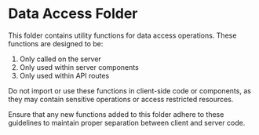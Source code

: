 # Data Access Folder

This folder contains utility functions for data access operations. These functions are designed to be:

1. Only called on the server
2. Only used within server components
3. Only used within API routes

Do not import or use these functions in client-side code or components, as they may contain sensitive operations or access restricted resources.

Ensure that any new functions added to this folder adhere to these guidelines to maintain proper separation between client and server code.
